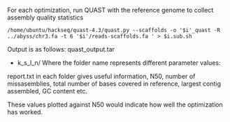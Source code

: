 For each optimization, run QUAST with the reference genome to collect assembly quality statistics

```
/home/ubuntu/hackseq/quast-4.3/quast.py --scaffolds -o '$i'_quast -R ../abyss/chr3.fa -t 6 '$i'/reads-scaffolds.fa ' > $i.sub.sh
```
Output is as follows:
quast_output.tar
- k_s_l_n/
Where the folder name represents different parameter values:

report.txt in each folder gives useful information, N50, number of missasemblies, total number of bases covered in reference, largest contig assembled, GC content etc.

These values plotted against N50 would indicate how well the optimization has worked.


